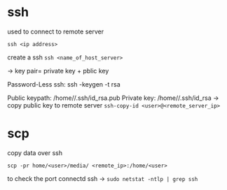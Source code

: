 # ssh 
used to connect to remote server

```ssh <ip address>``` 

create a ssh ```ssh <name_of_host_server>```

-> key pair= private key + pblic key

Password-Less ssh:
ssh -keygen -t rsa

Public keypath: /home/<user>/.ssh/id_rsa.pub
Private key: /home/<user>/.ssh/id_rsa
-> copy public key to remote server
```ssh-copy-id <user>@<remote_server_ip>```
# scp
copy data over ssh

```scp -pr home/<user>/media/ <remote_ip>:/home/<user>```

to check the port connectd ssh -> ```sudo netstat -ntlp | grep ssh```



